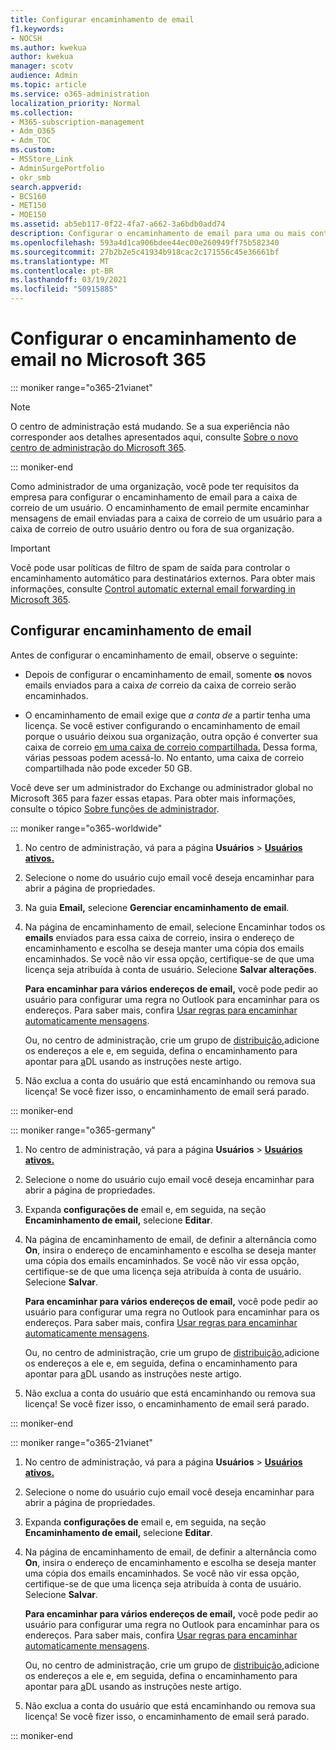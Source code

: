```yaml
---
title: Configurar encaminhamento de email
f1.keywords:
- NOCSH
ms.author: kwekua
author: kwekua
manager: scotv
audience: Admin
ms.topic: article
ms.service: o365-administration
localization_priority: Normal
ms.collection:
- M365-subscription-management
- Adm_O365
- Adm_TOC
ms.custom:
- MSStore_Link
- AdminSurgePortfolio
- okr_smb
search.appverid:
- BCS160
- MET150
- MOE150
ms.assetid: ab5eb117-0f22-4fa7-a662-3a6bdb0add74
description: Configurar o encaminhamento de email para uma ou mais contas de email usando o Office365.
ms.openlocfilehash: 593a4d1ca906bdee44ec00e260949ff75b582340
ms.sourcegitcommit: 27b2b2e5c41934b918cac2c171556c45e36661bf
ms.translationtype: MT
ms.contentlocale: pt-BR
ms.lasthandoff: 03/19/2021
ms.locfileid: "50915885"
---
```

# <a name="configure-email-forwarding-in-microsoft-365"></a>Configurar o encaminhamento de email no Microsoft 365

::: moniker range="o365-21vianet"

> [!NOTE]
> O centro de administração está mudando. Se a sua experiência não corresponder aos detalhes apresentados aqui, consulte [Sobre o novo centro de administração do Microsoft 365](../microsoft-365-admin-center-preview.md?preserve-view=true&view=o365-21vianet).

::: moniker-end

Como administrador de uma organização, você pode ter requisitos da empresa para configurar o encaminhamento de email para a caixa de correio de um usuário. O encaminhamento de email permite encaminhar mensagens de email enviadas para a caixa de correio de um usuário para a caixa de correio de outro usuário dentro ou fora de sua organização.

> [!IMPORTANT]
> Você pode usar políticas de filtro de spam de saída para controlar o encaminhamento automático para destinatários externos. Para obter mais informações, consulte [Control automatic external email forwarding in Microsoft 365](../../security/office-365-security/external-email-forwarding.md?preserve-view=true&view=o365-worldwide#how-the-outbound-spam-filter-policy-settings-work-with-other-automatic-email-forwarding-controls).

## <a name="configure-email-forwarding"></a>Configurar encaminhamento de email

Antes de configurar o encaminhamento de email, observe o seguinte:

- Depois de configurar o encaminhamento de email, somente **os** novos emails enviados para a caixa  *de*  correio da caixa de correio serão encaminhados.

- O encaminhamento de email exige que  *a conta de*  a partir tenha uma licença. Se você estiver configurando o encaminhamento de email porque o usuário deixou sua organização, outra opção é converter sua caixa de correio [em uma caixa de correio compartilhada.](convert-user-mailbox-to-shared-mailbox.md) Dessa forma, várias pessoas podem acessá-lo. No entanto, uma caixa de correio compartilhada não pode exceder 50 GB.

Você deve ser um administrador do Exchange ou administrador global no Microsoft 365 para fazer essas etapas. Para obter mais informações, consulte o tópico [Sobre funções de administrador](../add-users/about-admin-roles.md).

::: moniker range="o365-worldwide"

1. No centro de administração, vá para a página **Usuários** \> **[Usuários ativos.](https://go.microsoft.com/fwlink/p/?linkid=834822)**

2. Selecione o nome do usuário cujo email você deseja encaminhar para abrir a página de propriedades.

3. Na guia **Email,** selecione **Gerenciar encaminhamento de email**.

4. Na página de encaminhamento de email, selecione Encaminhar todos os **emails** enviados para essa caixa de correio, insira o endereço de encaminhamento e escolha se deseja manter uma cópia dos emails encaminhados. Se você não vir essa opção, certifique-se de que uma licença seja atribuída à conta de usuário. Selecione **Salvar alterações**.

    **Para encaminhar para vários endereços de email,** você pode pedir ao usuário para configurar uma regra no Outlook para encaminhar para os endereços. Para saber mais, confira [Usar regras para encaminhar automaticamente mensagens](https://support.microsoft.com/office/45aa9664-4911-4f96-9663-ece42816d746).

     Ou, no centro de administração, crie um grupo de [distribuição,](add-user-or-contact-to-distribution-list.md)adicione os endereços a ele e, em seguida, defina o encaminhamento para apontar para [a](../setup/create-distribution-lists.md)DL usando as instruções neste artigo.

5. Não exclua a conta do usuário que está encaminhando ou remova sua licença!  Se você fizer isso, o encaminhamento de email será parado.

::: moniker-end

::: moniker range="o365-germany"

1. No centro de administração, vá para a página **Usuários** \> **[Usuários ativos.](https://go.microsoft.com/fwlink/p/?linkid=847686)**

2. Selecione o nome do usuário cujo email você deseja encaminhar para abrir a página de propriedades.

3. Expanda **configurações de** email e, em seguida, na seção **Encaminhamento de email,** selecione **Editar**.

4. Na página de encaminhamento de email, de definir a alternância como **On**, insira o endereço de encaminhamento e escolha se deseja manter uma cópia dos emails encaminhados. Se você não vir essa opção, certifique-se de que uma licença seja atribuída à conta de usuário. Selecione **Salvar**.

   **Para encaminhar para vários endereços de email,** você pode pedir ao usuário para configurar uma regra no Outlook para encaminhar para os endereços. Para saber mais, confira [Usar regras para encaminhar automaticamente mensagens](https://support.microsoft.com/office/45aa9664-4911-4f96-9663-ece42816d746).

   Ou, no centro de administração, crie um grupo de [distribuição,](add-user-or-contact-to-distribution-list.md)adicione os endereços a ele e, em seguida, defina o encaminhamento para apontar para [a](../setup/create-distribution-lists.md)DL usando as instruções neste artigo.

5. Não exclua a conta do usuário que está encaminhando ou remova sua licença!  Se você fizer isso, o encaminhamento de email será parado.

::: moniker-end

::: moniker range="o365-21vianet"

1. No centro de administração, vá para a página **Usuários** \> **[Usuários ativos.](https://go.microsoft.com/fwlink/p/?linkid=850628)**

2. Selecione o nome do usuário cujo email você deseja encaminhar para abrir a página de propriedades.

3. Expanda **configurações de** email e, em seguida, na seção **Encaminhamento de email,** selecione **Editar**.

4. Na página de encaminhamento de email, de definir a alternância como **On**, insira o endereço de encaminhamento e escolha se deseja manter uma cópia dos emails encaminhados. Se você não vir essa opção, certifique-se de que uma licença seja atribuída à conta de usuário. Selecione **Salvar**.

   **Para encaminhar para vários endereços de email,** você pode pedir ao usuário para configurar uma regra no Outlook para encaminhar para os endereços. Para saber mais, confira [Usar regras para encaminhar automaticamente mensagens](https://support.microsoft.com/office/45aa9664-4911-4f96-9663-ece42816d746).

   Ou, no centro de administração, crie um grupo de [distribuição,](add-user-or-contact-to-distribution-list.md)adicione os endereços a ele e, em seguida, defina o encaminhamento para apontar para [a](../setup/create-distribution-lists.md)DL usando as instruções neste artigo.

5. Não exclua a conta do usuário que está encaminhando ou remova sua licença!  Se você fizer isso, o encaminhamento de email será parado.

::: moniker-end